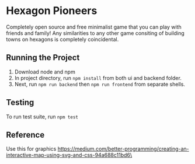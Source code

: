 # Hexagon Pioneers
Completely open source and free minimalist game that you can play with friends and family! Any similarities to any other game consiting of building towns on hexagons is completely coincidental.

## Running the Project
1. Download node and npm
2. In project directory, run `npm install` from both ui and backend folder.
3. Next, run `npm run backend` then `npm run frontend` from separate shells.<br/>

## Testing
To run test suite, run `npm test`

## Reference
Use this for graphics
https://medium.com/better-programming/creating-an-interactive-map-using-svg-and-css-94a688c11bd6\

